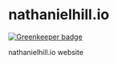 # nathanielhill.io
[![Greenkeeper badge](https://badges.greenkeeper.io/NathanielHill/nathanielhill.io.svg)](https://greenkeeper.io/)

nathanielhill.io website
